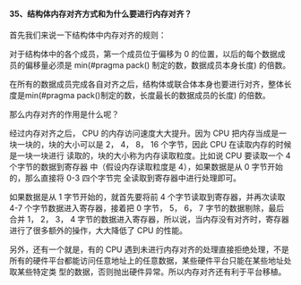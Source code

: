 #### 35、结构体内存对齐方式和为什么要进⾏内存对⻬？

⾸先我们来说⼀下结构体中内存对⻬的规则：

对于结构体中的各个成员，第⼀个成员位于偏移为 0 的位置，以后的每个数据成员的偏移量必须是 min(#pragma pack() 制定的数，数据成员本身⻓度) 的倍数。

在所有的数据成员完成各⾃对⻬之后，结构体或联合体本身也要进⾏对⻬，整体⻓度是min(#pragma pack()制定的数，⻓度最⻓的数据成员的⻓度) 的倍数。

那么内存对⻬的作⽤是什么呢？

经过内存对⻬之后，   CPU 的内存访问速度⼤⼤提升。因为 CPU 把内存当成是⼀块⼀块的，块的⼤⼩可以是 2， 4， 8， 16 个字节，因此 CPU 在读取内存的时候是⼀块⼀块进⾏ 读取的，块的⼤⼩称为内存读取粒度。⽐如说 CPU 要读取⼀个 4 个字节的数据到寄存器  中（假设内存读取粒度是 4），如果数据是从 0 字节开始的，那么直接将 0-3 四个字节完 全读取到寄存器中进⾏处理即可。

如果数据是从 1 字节开始的，就⾸先要将前 4 个字节读取到寄存器，并再次读取 4-7 个字节数据进⼊寄存器，接着把 0 字节，  5， 6， 7 字节的数据剔除，最后合并 1， 2， 3， 4  字节的数据进⼊寄存器，所以说，当内存没有对⻬时，寄存器进⾏了很多额外的操作，⼤⼤降低了 CPU 的性能。

另外，还有⼀个就是，有的 CPU 遇到未进⾏内存对⻬的处理直接拒绝处理，不是所有的硬件平台都能访问任意地址上的任意数据，某些硬件平台只能在某些地址处取某些特定类 型的数据，否则抛出硬件异常。所以内存对⻬还有利于平台移植。